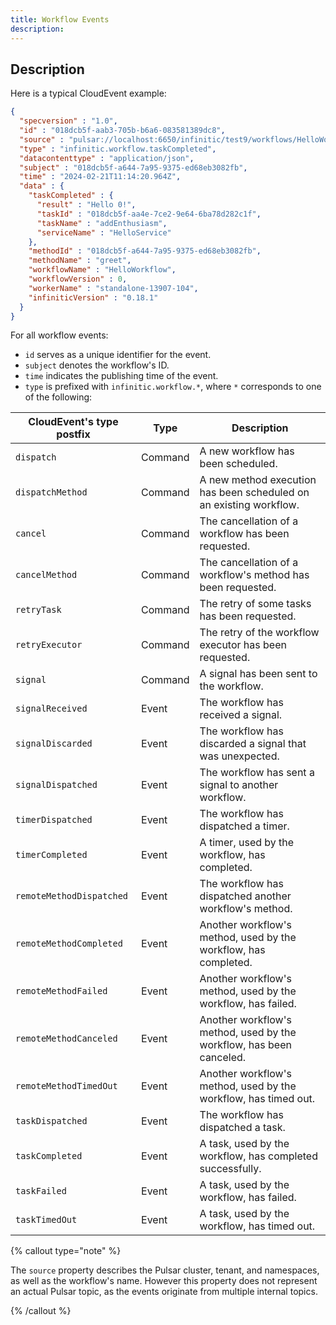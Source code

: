 ```yaml
---
title: Workflow Events
description:
---
```


## Description

Here is a typical CloudEvent example:

```json
{
  "specversion" : "1.0",
  "id" : "018dcb5f-aab3-705b-b6a6-083581389dc8",
  "source" : "pulsar://localhost:6650/infinitic/test9/workflows/HelloWorkflow",
  "type" : "infinitic.workflow.taskCompleted",
  "datacontenttype" : "application/json",
  "subject" : "018dcb5f-a644-7a95-9375-ed68eb3082fb",
  "time" : "2024-02-21T11:14:20.964Z",
  "data" : {
    "taskCompleted" : {
      "result" : "Hello 0!",
      "taskId" : "018dcb5f-aa4e-7ce2-9e64-6ba78d282c1f",
      "taskName" : "addEnthusiasm",
      "serviceName" : "HelloService"
    },
    "methodId" : "018dcb5f-a644-7a95-9375-ed68eb3082fb",
    "methodName" : "greet",
    "workflowName" : "HelloWorkflow",
    "workflowVersion" : 0,
    "workerName" : "standalone-13907-104",
    "infiniticVersion" : "0.18.1"
  }
}
```

For all workflow events:

- `id` serves as a unique identifier for the event.
- `subject` denotes the workflow's ID.
- `time` indicates the publishing time of the event.
- `type` is prefixed with `infinitic.workflow.*`, where `*` corresponds to one of the following:

| CloudEvent's type postfix    | Type  | Description                                                                                        |
| --------------------- | ------- | -------------------------------------------------------------------------------------------------- |
| `dispatch`               | Command | A new workflow has been scheduled.             |
| `dispatchMethod`         | Command | A new method execution has been scheduled on an existing workflow.    |
| `cancel`                 | Command | The cancellation of a workflow has been requested.      |
| `cancelMethod`           | Command | The cancellation of a workflow's method has been requested.   |
| `retryTask`              | Command | The retry of some tasks has been requested.          |
| `retryExecutor`          | Command | The retry of the workflow executor has been requested.      |
| `signal`                 | Command | A signal has been sent to the workflow.          |
| `signalReceived`         | Event   | The workflow has received a signal.       |
| `signalDiscarded`        | Event   | The workflow has discarded a signal that was unexpected.     |
| `signalDispatched`       | Event   | The workflow has sent a signal to another workflow.     |
| `timerDispatched`        | Event   | The workflow has dispatched a timer.       |
| `timerCompleted`         | Event   | A timer, used by the workflow, has completed.     |
| `remoteMethodDispatched` | Event   | The workflow has dispatched another workflow's method. |
| `remoteMethodCompleted`  | Event   | Another workflow's method, used by the workflow, has completed.    |
| `remoteMethodFailed`     | Event   | Another workflow's method, used by the workflow, has failed.   |
| `remoteMethodCanceled`   | Event   | Another workflow's method, used by the workflow, has been canceled.     |
| `remoteMethodTimedOut`   | Event   | Another workflow's method, used by the workflow, has timed out.      |
| `taskDispatched`         | Event   | The workflow has dispatched a task.               |
| `taskCompleted`          | Event   | A task, used by the workflow, has completed successfully.   |
| `taskFailed`             | Event   | A task, used by the workflow, has failed.       |
| `taskTimedOut`           | Event   | A task, used by the workflow, has timed out.        |

{% callout type="note"  %}

The `source` property describes the Pulsar cluster, tenant, and namespaces, as well as the workflow's name. However this property does not represent an actual Pulsar topic, as the events originate from multiple internal topics.

{% /callout  %}